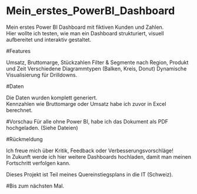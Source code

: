 # Mein_erstes_PowerBI_Dashboard

Mein erstes Power BI Dashboard mit fiktiven Kunden und Zahlen.  
Hier wollte ich testen, wie man ein Dashboard strukturiert, visuell aufbereitet und interaktiv gestaltet.

#Features 

Umsatz, Bruttomarge, Stückzahlen
Filter & Segmente nach Region, Produkt und Zeit
Verschiedene Diagrammtypen (Balken, Kreis, Donut)
Dynamische Visualisierung für Drilldowns.

#Daten

Die Daten wurden komplett generiert.  
Kennzahlen wie Bruttomarge oder Umsatz habe ich zuvor in Excel berechnet.

#Vorschau
Für alle ohne Power BI, habe ich das Dokument als PDF hochgeladen. (Siehe Dateien)

#Rückmeldung

Ich freue mich über Kritik, Feedback oder Verbesserungsvorschläge!  
In Zukunft werde ich hier weitere Dashboards hochladen, damit man meinen Fortschritt verfolgen kann.

Dieses Projekt ist Teil meines Quereinstiegsplans in die IT (Schweiz).

#Bis zum nächsten Mal. 
